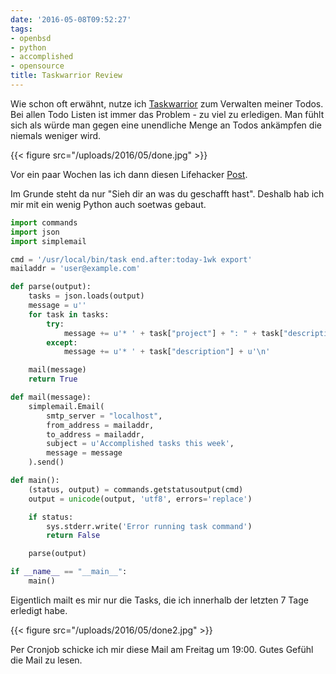 ```yaml
---
date: '2016-05-08T09:52:27'
tags:
- openbsd
- python
- accomplished
- opensource
title: Taskwarrior Review
---
```


Wie schon oft erwähnt, nutze ich [Taskwarrior](https://taskwarrior.org) zum
Verwalten meiner Todos. Bei allen Todo Listen ist immer das Problem - zu
viel zu erledigen. Man fühlt sich als würde man gegen eine unendliche Menge
an Todos ankämpfen die niemals weniger wird.

{{< figure src="/uploads/2016/05/done.jpg" >}}

Vor ein paar Wochen las ich dann diesen Lifehacker
[Post](http://lifehacker.com/5960794/keep-your-completed-to-do-lists-on-a-done-wall-to-stay-motivated).

Im Grunde steht da nur "Sieh dir an was du geschafft hast". Deshalb hab ich
mir mit ein wenig Python auch soetwas gebaut.

``` python
import commands
import json
import simplemail

cmd = '/usr/local/bin/task end.after:today-1wk export'
mailaddr = 'user@example.com'

def parse(output):
    tasks = json.loads(output)
    message = u''
    for task in tasks:
        try:
            message += u'* ' + task["project"] + ": " + task["description"] + u'\n'
        except:
            message += u'* ' + task["description"] + u'\n'

    mail(message)
    return True

def mail(message):
    simplemail.Email(
        smtp_server = "localhost",
        from_address = mailaddr,
        to_address = mailaddr,
        subject = u'Accomplished tasks this week',
        message = message
    ).send()

def main():
    (status, output) = commands.getstatusoutput(cmd)
    output = unicode(output, 'utf8', errors='replace')

    if status:
        sys.stderr.write('Error running task command')
        return False

    parse(output)

if __name__ == "__main__":
    main()
```

Eigentlich mailt es mir nur die Tasks, die ich innerhalb der letzten
7 Tage erledigt habe.

{{< figure src="/uploads/2016/05/done2.jpg" >}}

Per Cronjob schicke ich mir diese Mail am Freitag um 19:00. Gutes Gefühl
die Mail zu lesen.